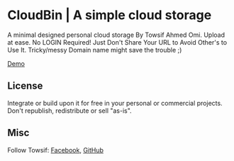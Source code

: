 # CloudBin | A simple cloud storage

A minimal designed personal cloud storage By Towsif Ahmed Omi.
Upload at ease. No LOGIN Required! 
Just Don't Share Your URL to Avoid Other's to Use It.
Tricky/messy Domain name might save the trouble ;)

[Demo](http://www.cloudbin.cf)

## License

Integrate or build upon it for free in your personal or commercial projects. Don't republish, redistribute or sell "as-is".

## Misc

Follow Towsif: [Facebook](http://www.facebook.com/towsif031), [GitHub](https://github.com/towsif031)
